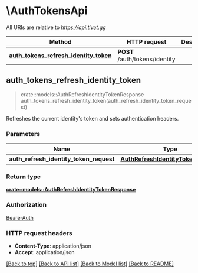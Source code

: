 # \AuthTokensApi

All URIs are relative to *https://api.tivet.gg*

Method | HTTP request | Description
------------- | ------------- | -------------
[**auth_tokens_refresh_identity_token**](AuthTokensApi.md#auth_tokens_refresh_identity_token) | **POST** /auth/tokens/identity | 



## auth_tokens_refresh_identity_token

> crate::models::AuthRefreshIdentityTokenResponse auth_tokens_refresh_identity_token(auth_refresh_identity_token_request)


Refreshes the current identity's token and sets authentication headers.

### Parameters


Name | Type | Description  | Required | Notes
------------- | ------------- | ------------- | ------------- | -------------
**auth_refresh_identity_token_request** | [**AuthRefreshIdentityTokenRequest**](AuthRefreshIdentityTokenRequest.md) |  | [required] |

### Return type

[**crate::models::AuthRefreshIdentityTokenResponse**](AuthRefreshIdentityTokenResponse.md)

### Authorization

[BearerAuth](../README.md#BearerAuth)

### HTTP request headers

- **Content-Type**: application/json
- **Accept**: application/json

[[Back to top]](#) [[Back to API list]](../README.md#documentation-for-api-endpoints) [[Back to Model list]](../README.md#documentation-for-models) [[Back to README]](../README.md)

